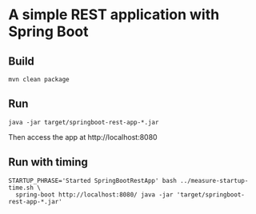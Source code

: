 # A simple REST application with Spring Boot

## Build

```
mvn clean package
```

## Run

```
java -jar target/springboot-rest-app-*.jar
```

Then access the app at http://localhost:8080


## Run with timing

```
STARTUP_PHRASE='Started SpringBootRestApp' bash ../measure-startup-time.sh \
  spring-boot http://localhost:8080/ java -jar 'target/springboot-rest-app-*.jar'
```